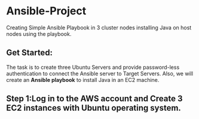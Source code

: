 # Ansible-Project
Creating Simple Ansible Playbook in 3 cluster nodes installing Java on host nodes using the playbook.

## Get Started:
The task is to create three Ubuntu Servers and provide password-less authentication to connect the Ansible server to Target Servers. Also, we will create an **Ansible playbook** to install Java in an EC2 machine.

## Step 1:Log in to the AWS account and Create 3 EC2 instances with Ubuntu operating system.



 
 





